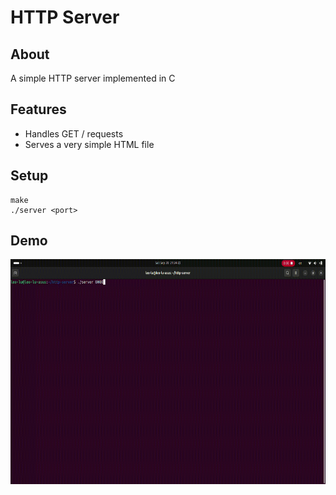 # HTTP Server

## About

A simple HTTP server implemented in C

## Features

- Handles GET / requests
- Serves a very simple HTML file

## Setup

```
make
./server <port>
```

## Demo

<img src="demo.gif" width="640" height="360" />